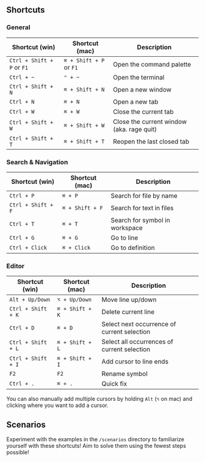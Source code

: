## Shortcuts

### General

| Shortcut (win)             | Shortcut (mac)          | Description                               |
| -------------------------- | ----------------------- | ----------------------------------------- |
| `Ctrl + Shift + P` or `F1` | `⌘ + Shift + P` or `F1` | Open the command palette                  |
| `Ctrl + ~`                 | `⌃ + ~`                 | Open the terminal                         |
| `Ctrl + Shift + N`         | `⌘ + Shift + N`         | Open a new window                         |
| `Ctrl + N`                 | `⌘ + N`                 | Open a new tab                            |
| `Ctrl + W`                 | `⌘ + W`                 | Close the current tab                     |
| `Ctrl + Shift + W`         | `⌘ + Shift + W`         | Close the current window (aka. rage quit) |
| `Ctrl + Shift + T`         | `⌘ + Shift + T`         | Reopen the last closed tab                |

### Search & Navigation

| Shortcut (win)     | Shortcut (mac)  | Description                    |
| ------------------ | --------------- | ------------------------------ |
| `Ctrl + P`         | `⌘ + P`         | Search for file by name        |
| `Ctrl + Shift + F` | `⌘ + Shift + F` | Search for text in files       |
| `Ctrl + T`         | `⌘ + T`         | Search for symbol in workspace |
| `Ctrl + G`         | `⌘ + G`         | Go to line                     |
| `Ctrl + Click`     | `⌘ + Click`     | Go to definition               |

### Editor

| Shortcut (win)     | Shortcut (mac)  | Description                                 |
| ------------------ | --------------- | ------------------------------------------- |
| `Alt + Up/Down`    | `⌥ + Up/Down`   | Move line up/down                           |
| `Ctrl + Shift + K` | `⌘ + Shift + K` | Delete current line                         |
| `Ctrl + D`         | `⌘ + D`         | Select next occurrence of current selection |
| `Ctrl + Shift + L` | `⌘ + Shift + L` | Select all occurrences of current selection |
| `Ctrl + Shift + I` | `⌘ + Shift + I` | Add cursor to line ends                     |
| `F2`               | `F2`            | Rename symbol                               |
| `Ctrl + .`         | `⌘ + .`         | Quick fix                                   |

You can also manually add multiple cursors by holding `Alt` (`⌥` on mac) and clicking where you want to add a cursor.

## Scenarios

Experiment with the examples in the `/scenarios` directory to familiarize yourself with these shortcuts! Aim to solve them using the fewest steps possible!
